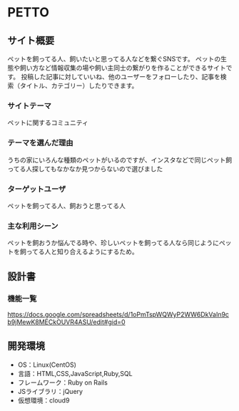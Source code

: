 # PETTO

## サイト概要
ペットを飼ってる人、飼いたいと思ってる人などを繋ぐSNSです。
ペットの生態や飼い方など情報収集の場や飼い主同士の繋がりを作ることができるサイトです。
投稿した記事に対していいね、他のユーザーをフォローしたり、記事を検索（タイトル、カテゴリー）したりできます。

### サイトテーマ
ペットに関するコミュニティ

### テーマを選んだ理由
うちの家にいろんな種類のペットがいるのですが、インスタなどで同じペット飼ってる人探してもなかなか見つからないので選びました

### ターゲットユーザ
ペットを飼ってる人、飼おうと思ってる人

### 主な利用シーン
ペットを飼おうか悩んでる時や、珍しいペットを飼ってる人なら同じようにペットを飼ってる人と知り合えるようにするため。


## 設計書

### 機能一覧
https://docs.google.com/spreadsheets/d/1oPmTspWQWyP2WW6DkVaIn9cb9jMewK8MECkOUVR4ASU/edit#gid=0

## 開発環境
- OS：Linux(CentOS)
- 言語：HTML,CSS,JavaScript,Ruby,SQL
- フレームワーク：Ruby on Rails
- JSライブラリ：jQuery
- 仮想環境：cloud9

